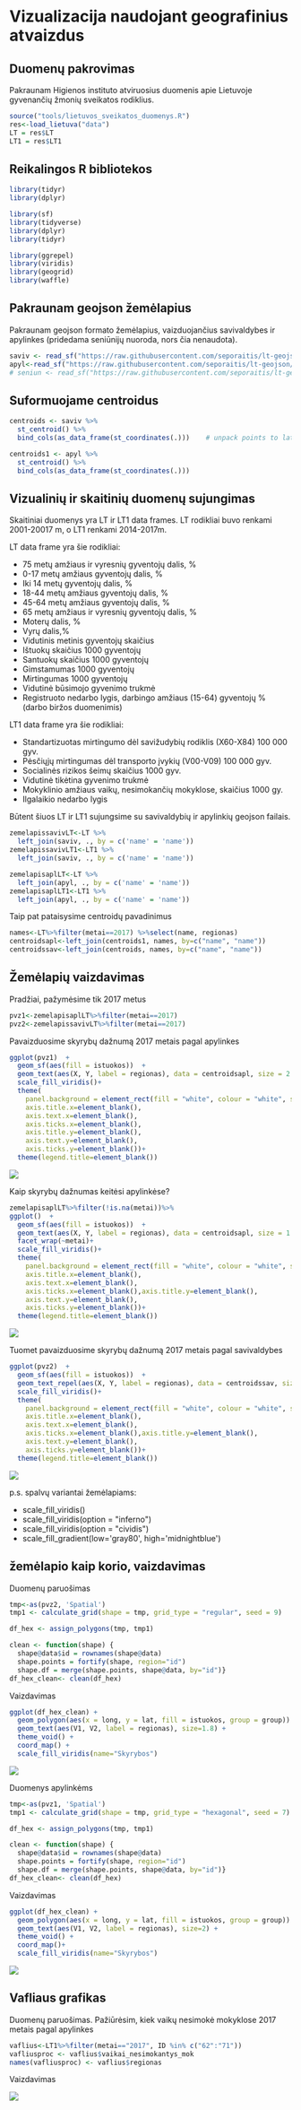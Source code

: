 Vizualizacija naudojant geografinius atvaizdus
================

Duomenų pakrovimas
------------------

Pakraunam Higienos instituto atviruosius duomenis apie Lietuvoje gyvenančių žmonių sveikatos rodiklius.

``` r
source("tools/lietuvos_sveikatos_duomenys.R")
res<-load_lietuva("data")
LT = res$LT
LT1 = res$LT1
```

Reikalingos R bibliotekos
-------------------------

``` r
library(tidyr)
library(dplyr)

library(sf)
library(tidyverse)
library(dplyr)
library(tidyr)

library(ggrepel)
library(viridis)
library(geogrid)
library(waffle)
```

Pakraunam geojson žemėlapius
----------------------------

Pakraunam geojson formato žemėlapius, vaizduojančius savivaldybes ir apylinkes (pridedama seniūnijų nuoroda, nors čia nenaudota).

``` r
saviv <- read_sf("https://raw.githubusercontent.com/seporaitis/lt-geojson/master/geojson/municipalities.geojson")
apyl<-read_sf("https://raw.githubusercontent.com/seporaitis/lt-geojson/master/geojson/counties.geojson")
# seniun <- read_sf("https://raw.githubusercontent.com/seporaitis/lt-geojson/master/geojson/subdistricts.geojson")
```

Suformuojame centroidus
-----------------------

``` r
centroids <- saviv %>% 
  st_centroid() %>% 
  bind_cols(as_data_frame(st_coordinates(.)))    # unpack points to lat/lon columns

centroids1 <- apyl %>% 
  st_centroid() %>% 
  bind_cols(as_data_frame(st_coordinates(.)))
```

Vizualinių ir skaitinių duomenų sujungimas
------------------------------------------

Skaitiniai duomenys yra LT ir LT1 data frames. LT rodikliai buvo renkami 2001-20017 m, o LT1 renkami 2014-2017m.

LT data frame yra šie rodikliai:

-   75 metų amžiaus ir vyresnių gyventojų dalis, %
-   0-17 metų amžiaus gyventojų dalis, %
-   Iki 14 metų gyventojų dalis, %
-   18-44 metų amžiaus gyventojų dalis, %
-   45-64 metų amžiaus gyventojų dalis, %
-   65 metų amžiaus ir vyresnių gyventojų dalis, %
-   Moterų dalis, %
-   Vyrų dalis,%
-   Vidutinis metinis gyventojų skaičius
-   Ištuokų skaičius 1000 gyventojų
-   Santuokų skaičius 1000 gyventojų
-   Gimstamumas 1000 gyventojų
-   Mirtingumas 1000 gyventojų
-   Vidutinė būsimojo gyvenimo trukmė
-   Registruoto nedarbo lygis, darbingo amžiaus (15-64) gyventojų % (darbo biržos duomenimis)

LT1 data frame yra šie rodikliai:

-   Standartizuotas mirtingumo dėl savižudybių rodiklis (X60-X84) 100 000 gyv.
-   Pėsčiųjų mirtingumas dėl transporto įvykių (V00-V09) 100 000 gyv.
-   Socialinės rizikos šeimų skaičius 1000 gyv.
-   Vidutinė tikėtina gyvenimo trukmė
-   Mokyklinio amžiaus vaikų, nesimokančių mokyklose, skaičius 1000 gy.
-   Ilgalaikio nedarbo lygis

Būtent šiuos LT ir LT1 sujungsime su savivaldybių ir apylinkių geojson failais.

``` r
zemelapissavivLT<-LT %>% 
  left_join(saviv, ., by = c('name' = 'name'))
zemelapissavivLT1<-LT1 %>% 
  left_join(saviv, ., by = c('name' = 'name'))

zemelapisaplLT<-LT %>% 
  left_join(apyl, ., by = c('name' = 'name'))
zemelapisaplLT1<-LT1 %>% 
  left_join(apyl, ., by = c('name' = 'name'))
```

Taip pat pataisysime centroidų pavadinimus

``` r
names<-LT%>%filter(metai==2017) %>%select(name, regionas)
centroidsapl<-left_join(centroids1, names, by=c("name", "name"))
centroidssav<-left_join(centroids, names, by=c("name", "name"))
```

Žemėlapių vaizdavimas
---------------------

Pradžiai, pažymėsime tik 2017 metus

``` r
pvz1<-zemelapisaplLT%>%filter(metai==2017)
pvz2<-zemelapissavivLT%>%filter(metai==2017)
```

Pavaizduosime skyrybų dažnumą 2017 metais pagal apylinkes

``` r
ggplot(pvz1)  +
  geom_sf(aes(fill = istuokos))  + 
  geom_text(aes(X, Y, label = regionas), data = centroidsapl, size = 2.3, color = 'black')+
  scale_fill_viridis()+
  theme(
    panel.background = element_rect(fill = "white", colour = "white", size = 0.5, linetype = "solid"), 
    axis.title.x=element_blank(),
    axis.text.x=element_blank(),
    axis.ticks.x=element_blank(),
    axis.title.y=element_blank(),
    axis.text.y=element_blank(),
    axis.ticks.y=element_blank())+
  theme(legend.title=element_blank())
```

![](geo_plots_files/figure-markdown_github/unnamed-chunk-8-1.png)

Kaip skyrybų dažnumas keitėsi apylinkėse?

``` r
zemelapisaplLT%>%filter(!is.na(metai))%>%
ggplot()  +
  geom_sf(aes(fill = istuokos))  + 
  geom_text(aes(X, Y, label = regionas), data = centroidsapl, size = 1.5, color = 'black')+
  facet_wrap(~metai)+
  scale_fill_viridis()+
  theme(
    panel.background = element_rect(fill = "white", colour = "white", size = 0.5, linetype = "solid"), 
    axis.title.x=element_blank(),
    axis.text.x=element_blank(),
    axis.ticks.x=element_blank(),axis.title.y=element_blank(),
    axis.text.y=element_blank(),
    axis.ticks.y=element_blank())+
  theme(legend.title=element_blank())
```

![](geo_plots_files/figure-markdown_github/unnamed-chunk-9-1.png)

Tuomet pavaizduosime skyrybų dažnumą 2017 metais pagal savivaldybes

``` r
ggplot(pvz2)  +
  geom_sf(aes(fill = istuokos))  + 
  geom_text_repel(aes(X, Y, label = regionas), data = centroidssav, size = 2.3, color = 'black')+
  scale_fill_viridis()+
  theme(
    panel.background = element_rect(fill = "white", colour = "white", size = 0.5, linetype = "solid"), 
    axis.title.x=element_blank(),
    axis.text.x=element_blank(),
    axis.ticks.x=element_blank(),axis.title.y=element_blank(),
    axis.text.y=element_blank(),
    axis.ticks.y=element_blank())+
  theme(legend.title=element_blank())
```

![](geo_plots_files/figure-markdown_github/unnamed-chunk-10-1.png)

p.s. spalvų variantai žemėlapiams:

-   scale\_fill\_viridis()
-   scale\_fill\_viridis(option = "inferno")
-   scale\_fill\_viridis(option = "cividis")
-   scale\_fill\_gradient(low='gray80', high='midnightblue')

žemėlapio kaip korio, vaizdavimas
---------------------------------

Duomenų paruošimas

``` r
tmp<-as(pvz2, 'Spatial')
tmp1 <- calculate_grid(shape = tmp, grid_type = "regular", seed = 9)

df_hex <- assign_polygons(tmp, tmp1)

clean <- function(shape) {
  shape@data$id = rownames(shape@data)
  shape.points = fortify(shape, region="id")
  shape.df = merge(shape.points, shape@data, by="id")}
df_hex_clean<- clean(df_hex)
```

Vaizdavimas

``` r
ggplot(df_hex_clean) +
  geom_polygon(aes(x = long, y = lat, fill = istuokos, group = group)) +
  geom_text(aes(V1, V2, label = regionas), size=1.8) +
  theme_void() +
  coord_map() +
  scale_fill_viridis(name="Skyrybos")
```

![](geo_plots_files/figure-markdown_github/unnamed-chunk-12-1.png)

Duomenys apylinkėms

``` r
tmp<-as(pvz1, 'Spatial')
tmp1 <- calculate_grid(shape = tmp, grid_type = "hexagonal", seed = 7)

df_hex <- assign_polygons(tmp, tmp1)

clean <- function(shape) {
  shape@data$id = rownames(shape@data)
  shape.points = fortify(shape, region="id")
  shape.df = merge(shape.points, shape@data, by="id")}
df_hex_clean<- clean(df_hex)
```

Vaizdavimas

``` r
ggplot(df_hex_clean) +
  geom_polygon(aes(x = long, y = lat, fill = istuokos, group = group)) +
  geom_text(aes(V1, V2, label = regionas), size=2) +
  theme_void() +
  coord_map()+
  scale_fill_viridis(name="Skyrybos")
```

![](geo_plots_files/figure-markdown_github/unnamed-chunk-14-1.png)

Vafliaus grafikas
-----------------

Duomenų paruošimas. Pažiūrėsim, kiek vaikų nesimokė mokyklose 2017 metais pagal apylinkes

``` r
vaflius<-LT1%>%filter(metai=="2017", ID %in% c("62":"71"))
vafliusproc <- vaflius$vaikai_nesimokantys_mok
names(vafliusproc) <- vaflius$regionas
```

Vaizdavimas

![](geo_plots_files/figure-markdown_github/pressure-1.png)

